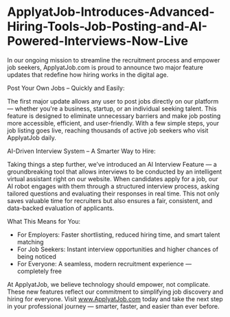 # ApplyatJob-Introduces-Advanced-Hiring-Tools-Job-Posting-and-AI-Powered-Interviews-Now-Live

In our ongoing mission to streamline the recruitment process and empower job seekers, ApplyatJob.com is proud to announce two major feature updates that redefine how hiring works in the digital age.

Post Your Own Jobs – Quickly and Easily:

The first major update allows any user to post jobs directly on our platform — whether you're a business, startup, or an individual seeking talent. This feature is designed to eliminate unnecessary barriers and make job posting more accessible, efficient, and user-friendly.
With a few simple steps, your job listing goes live, reaching thousands of active job seekers who visit ApplyatJob daily.

AI-Driven Interview System – A Smarter Way to Hire:

Taking things a step further, we’ve introduced an AI Interview Feature — a groundbreaking tool that allows interviews to be conducted by an intelligent virtual assistant right on our website.
When candidates apply for a job, our AI robot engages with them through a structured interview process, asking tailored questions and evaluating their responses in real time.
This not only saves valuable time for recruiters but also ensures a fair, consistent, and data-backed evaluation of applicants.

What This Means for You:

- For Employers: Faster shortlisting, reduced hiring time, and smart talent matching
- For Job Seekers: Instant interview opportunities and higher chances of being noticed
- For Everyone: A seamless, modern recruitment experience — completely free

At ApplyatJob, we believe technology should empower, not complicate. These new features reflect our commitment to simplifying job discovery and hiring for everyone.
Visit www.ApplyatJob.com today and take the next step in your professional journey — smarter, faster, and easier than ever before.
